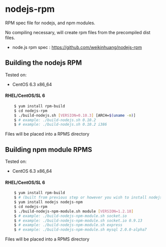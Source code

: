 nodejs-rpm
==========

RPM spec file for nodejs, and npm modules.

No compiling necessary, will create rpm files from the precompiled dist files.

* node.js rpm spec : https://github.com/weikinhuang/nodejs-rpm

## Building the nodejs RPM

Tested on:

* CentOS 6.3 x86_64

#### RHEL/CentOS/SL 6

```bash
    $ yum install rpm-build
    $ cd nodejs-rpm
    $ ./build-nodejs.sh [VERSION=0.10.3] [ARCH=$(uname -m)]
    $ # example: ./build-nodejs.sh 0.10.2
    $ # example: ./build-nodejs.sh 0.10.2 i386
```

Files will be placed into a RPMS directory

## Building npm module RPMS

Tested on:

* CentOS 6.3 x86_64

#### RHEL/CentOS/SL 6

```bash
    $ yum install rpm-build
    $ # (built from previous step or however you wish to install nodejs/npm)
    $ yum install nodejs nodejs-npm
    $ cd nodejs-rpm
    $ ./build-nodejs-npm-module.sh module [VERSION=1.2.18]
    $ # example: ./build-nodejs-npm-module.sh socket.io
    $ # example: ./build-nodejs-npm-module.sh socket.io 0.9.13
    $ # example: ./build-nodejs-npm-module.sh express
    $ # example: ./build-nodejs-npm-module.sh mysql 2.0.0-alpha7
```

Files will be placed into a RPMS directory
